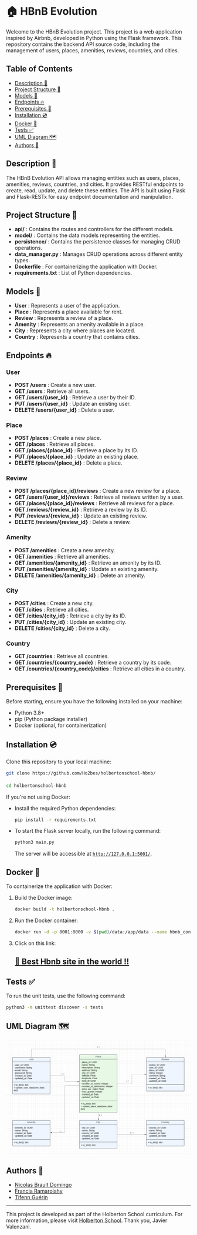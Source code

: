 # 🏠 HBnB Evolution

Welcome to the HBnB Evolution project. This project is a web application inspired by Airbnb, developed in Python using the Flask framework. This repository contains the backend API source code, including the management of users, places, amenities, reviews, countries, and cities.

## Table of Contents

- [Description 📖](#description)
- [Project Structure 📂](#project-structure)
- [Models 🌟](#models)
- [Endpoints 🔥](#endpoints)
- [Prerequisites 📝](#prerequisites)
- [Installation 💿](#installation)
- [Docker 🐋](#docker)
- [Tests ✅](#tests)
- [UML Diagram 🗺️](#uml-diagram)
- [Authors 🧪](#authors)

<a name="description"></a>
## Description 📖

The HBnB Evolution API allows managing entities such as users, places, amenities, reviews, countries, and cities. It provides RESTful endpoints to create, read, update, and delete these entities. The API is built using Flask and Flask-RESTx for easy endpoint documentation and manipulation.

<a name="project-structure"></a>
## Project Structure 📂

- **api/** : Contains the routes and controllers for the different models.
- **model/** : Contains the data models representing the entities.
- **persistence/** : Contains the persistence classes for managing CRUD operations.
- **data_manager.py** : Manages CRUD operations across different entity types.
- **Dockerfile** : For containerizing the application with Docker.
- **requirements.txt** : List of Python dependencies.

<a name="models"></a>
## Models 🌟

- **User** : Represents a user of the application.
- **Place** : Represents a place available for rent.
- **Review** : Represents a review of a place.
- **Amenity** : Represents an amenity available in a place.
- **City** : Represents a city where places are located.
- **Country** : Represents a country that contains cities.

<a name="endpoints"></a>
## Endpoints 🔥

### User

- **POST /users** : Create a new user.
- **GET /users** : Retrieve all users.
- **GET /users/{user_id}** : Retrieve a user by their ID.
- **PUT /users/{user_id}** : Update an existing user.
- **DELETE /users/{user_id}** : Delete a user.

### Place

- **POST /places** : Create a new place.
- **GET /places** : Retrieve all places.
- **GET /places/{place_id}** : Retrieve a place by its ID.
- **PUT /places/{place_id}** : Update an existing place.
- **DELETE /places/{place_id}** : Delete a place.

### Review

- **POST /places/{place_id}/reviews** : Create a new review for a place.
- **GET /users/{user_id}/reviews** : Retrieve all reviews written by a user.
- **GET /places/{place_id}/reviews** : Retrieve all reviews for a place.
- **GET /reviews/{review_id}** : Retrieve a review by its ID.
- **PUT /reviews/{review_id}** : Update an existing review.
- **DELETE /reviews/{review_id}** : Delete a review.

### Amenity

- **POST /amenities** : Create a new amenity.
- **GET /amenities** : Retrieve all amenities.
- **GET /amenities/{amenity_id}** : Retrieve an amenity by its ID.
- **PUT /amenities/{amenity_id}** : Update an existing amenity.
- **DELETE /amenities/{amenity_id}** : Delete an amenity.

### City

- **POST /cities** : Create a new city.
- **GET /cities** : Retrieve all cities.
- **GET /cities/{city_id}** : Retrieve a city by its ID.
- **PUT /cities/{city_id}** : Update an existing city.
- **DELETE /cities/{city_id}** : Delete a city.

### Country

- **GET /countries** : Retrieve all countries.
- **GET /countries/{country_code}** : Retrieve a country by its code.
- **GET /countries/{country_code}/cities** : Retrieve all cities in a country.

<a name="prerequisites"></a>
## Prerequisites 📝

Before starting, ensure you have the following installed on your machine:

- Python 3.8+
- pip (Python package installer)
- Docker (optional, for containerization)

<a name="installation"></a>
## Installation 💿

Clone this repository to your local machine:

```sh
git clone https://github.com/Ho2bes/holbertonschool-hbnb/

cd holbertonschool-hbnb
```

If you're not using Docker:

- Install the required Python dependencies:

  ```sh
  pip install -r requirements.txt
  ```

- To start the Flask server locally, run the following command:

  ```sh
  python3 main.py
  ```

  The server will be accessible at [`http://127.0.0.1:5001/`](http://127.0.0.1:5001/).

<a name="docker"></a>
## Docker 🐋

To containerize the application with Docker:

1. Build the Docker image:

   ```sh
   docker build -t holbertonschool-hbnb .
   ```

2. Run the Docker container:

   ```sh
   docker run -d -p 8001:8000 -v $(pwd)/data:/app/data --name hbnb_container -e PORT=8000 holbertonschool-hbnb
   ```

3. Click on this link:
   ## [🏡 Best Hbnb site in the world !!](http://localhost:8001/)

<a name="tests"></a>
## Tests ✅

To run the unit tests, use the following command:

```sh
python3 -m unittest discover -s tests
```

<a name="uml-diagram"></a>
## UML Diagram 🗺️

![UML Diagram](./uml_diagram.png)

<a name="authors"></a>
## Authors 🧪

- [Nicolas Brault Domingo](https://github.com/Ho2bes/)
- [Francia Ramarolahy](https://github.com/Francianeny/)
- [Tifenn Guérin](https://github.com/GuerinTifenn/)

---

This project is developed as part of the Holberton School curriculum. For more information, please visit [Holberton School](https://www.holbertonschool.com). Thank you, Javier Valenzani.
